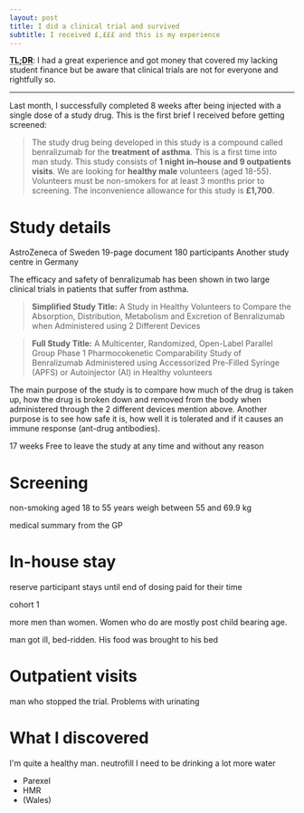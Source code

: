 ```yaml
---
layout: post
title: I did a clinical trial and survived
subtitle: I received £,£££ and this is my experience
---
```


**<abbr title="Too long; didn't read">TL;DR</abbr>**: I had a great experience and got money that covered my lacking student finance but be aware that clinical trials are not for everyone and rightfully so.

---

Last month, I successfully completed 8 weeks after being injected with a single dose of a study drug. This is the first brief I received before getting screened:

> The study drug being developed in this study is a compound called benralizumab for the **treatment of asthma**. This is a first time into man study. This study consists of **1 night in–house and 9 outpatients visits**. We are looking for **healthy male** volunteers (aged 18-55). Volunteers must be non-smokers for at least 3 months prior to screening. The inconvenience allowance for this study is **£1,700**.

# Study details

AstroZeneca of Sweden
19-page document
180 participants
Another study centre in Germany

The efficacy and safety of benralizumab has been shown in two large clinical trials in patients that suffer from asthma.

> **Simplified Study Title:** A Study in Healthy Volunteers to Compare the Absorption, Distribution, Metabolism and Excretion of Benralizumab when Administered using 2 Different Devices

> **Full Study Title:** A Multicenter, Randomized, Open-Label Parallel Group Phase 1 Pharmocokenetic Comparability Study of Benralizumab Administered using Accessorized Pre-Filled Syringe (APFS) or Autoinjector (AI) in Healthy volunteers

The main purpose of the study is to compare how much of the drug is taken up, how the drug is broken down and removed from the body when administered through the 2 different devices mention above. Another purpose is to see how safe it is, how well it is tolerated and if it causes an immune response (ant-drug antibodies).

17 weeks
Free to leave the study at any time and without any reason

# Screening

non-smoking
aged 18 to 55 years
weigh between 55 and 69.9 kg

medical summary from the GP 

# In-house stay

reserve participant
stays until end of dosing
paid for their time

cohort 1

more men than women. Women who do are mostly post child bearing age.

man got ill, bed-ridden. His food was brought to his bed

# Outpatient visits

man who stopped the trial. Problems with urinating

# What I discovered

I'm quite a healthy man.
neutrofill
I need to be drinking a lot more water

- Parexel
- HMR
- (Wales)